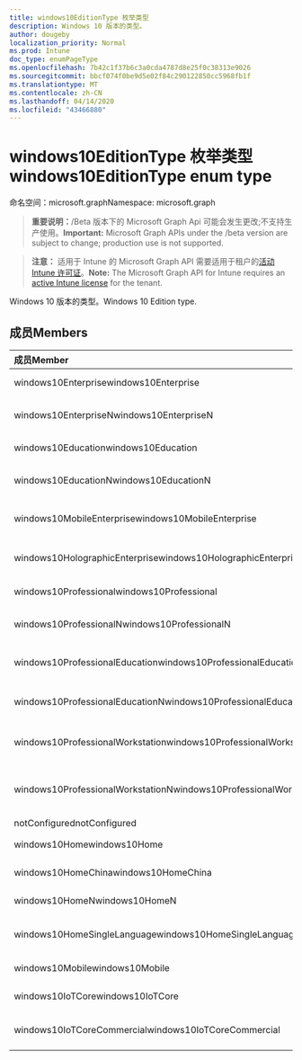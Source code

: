 ```yaml
---
title: windows10EditionType 枚举类型
description: Windows 10 版本的类型。
author: dougeby
localization_priority: Normal
ms.prod: Intune
doc_type: enumPageType
ms.openlocfilehash: 7b42c1f37b6c3a0cda4787d8e25f0c38313e9026
ms.sourcegitcommit: bbcf074f0be9d5e02f84c290122850cc5968fb1f
ms.translationtype: MT
ms.contentlocale: zh-CN
ms.lasthandoff: 04/14/2020
ms.locfileid: "43466880"
---
```

# <a name="windows10editiontype-enum-type"></a><span data-ttu-id="54620-103">windows10EditionType 枚举类型</span><span class="sxs-lookup"><span data-stu-id="54620-103">windows10EditionType enum type</span></span>

<span data-ttu-id="54620-104">命名空间：microsoft.graph</span><span class="sxs-lookup"><span data-stu-id="54620-104">Namespace: microsoft.graph</span></span>

> <span data-ttu-id="54620-105">**重要说明：**/Beta 版本下的 Microsoft Graph Api 可能会发生更改;不支持生产使用。</span><span class="sxs-lookup"><span data-stu-id="54620-105">**Important:** Microsoft Graph APIs under the /beta version are subject to change; production use is not supported.</span></span>

> <span data-ttu-id="54620-106">**注意：** 适用于 Intune 的 Microsoft Graph API 需要适用于租户的[活动 Intune 许可证](https://go.microsoft.com/fwlink/?linkid=839381)。</span><span class="sxs-lookup"><span data-stu-id="54620-106">**Note:** The Microsoft Graph API for Intune requires an [active Intune license](https://go.microsoft.com/fwlink/?linkid=839381) for the tenant.</span></span>

<span data-ttu-id="54620-107">Windows 10 版本的类型。</span><span class="sxs-lookup"><span data-stu-id="54620-107">Windows 10 Edition type.</span></span>

## <a name="members"></a><span data-ttu-id="54620-108">成员</span><span class="sxs-lookup"><span data-stu-id="54620-108">Members</span></span>
|<span data-ttu-id="54620-109">成员</span><span class="sxs-lookup"><span data-stu-id="54620-109">Member</span></span>|<span data-ttu-id="54620-110">值</span><span class="sxs-lookup"><span data-stu-id="54620-110">Value</span></span>|<span data-ttu-id="54620-111">说明</span><span class="sxs-lookup"><span data-stu-id="54620-111">Description</span></span>|
|:---|:---|:---|
|<span data-ttu-id="54620-112">windows10Enterprise</span><span class="sxs-lookup"><span data-stu-id="54620-112">windows10Enterprise</span></span>|<span data-ttu-id="54620-113">0</span><span class="sxs-lookup"><span data-stu-id="54620-113">0</span></span>|<span data-ttu-id="54620-114">Windows 10 企业版</span><span class="sxs-lookup"><span data-stu-id="54620-114">Windows 10 Enterprise</span></span>|
|<span data-ttu-id="54620-115">windows10EnterpriseN</span><span class="sxs-lookup"><span data-stu-id="54620-115">windows10EnterpriseN</span></span>|<span data-ttu-id="54620-116">1</span><span class="sxs-lookup"><span data-stu-id="54620-116">1</span></span>|<span data-ttu-id="54620-117">Windows 10 EnterpriseN</span><span class="sxs-lookup"><span data-stu-id="54620-117">Windows 10 EnterpriseN</span></span>|
|<span data-ttu-id="54620-118">windows10Education</span><span class="sxs-lookup"><span data-stu-id="54620-118">windows10Education</span></span>|<span data-ttu-id="54620-119">双面</span><span class="sxs-lookup"><span data-stu-id="54620-119">2</span></span>|<span data-ttu-id="54620-120">Windows 10 教育版</span><span class="sxs-lookup"><span data-stu-id="54620-120">Windows 10 Education</span></span>|
|<span data-ttu-id="54620-121">windows10EducationN</span><span class="sxs-lookup"><span data-stu-id="54620-121">windows10EducationN</span></span>|<span data-ttu-id="54620-122">第三章</span><span class="sxs-lookup"><span data-stu-id="54620-122">3</span></span>|<span data-ttu-id="54620-123">Windows 10 EducationN</span><span class="sxs-lookup"><span data-stu-id="54620-123">Windows 10 EducationN</span></span>|
|<span data-ttu-id="54620-124">windows10MobileEnterprise</span><span class="sxs-lookup"><span data-stu-id="54620-124">windows10MobileEnterprise</span></span>|<span data-ttu-id="54620-125">4 </span><span class="sxs-lookup"><span data-stu-id="54620-125">4</span></span>|<span data-ttu-id="54620-126">Windows 10 移动版企业版</span><span class="sxs-lookup"><span data-stu-id="54620-126">Windows 10 Mobile Enterprise</span></span>|
|<span data-ttu-id="54620-127">windows10HolographicEnterprise</span><span class="sxs-lookup"><span data-stu-id="54620-127">windows10HolographicEnterprise</span></span>|<span data-ttu-id="54620-128">5 </span><span class="sxs-lookup"><span data-stu-id="54620-128">5</span></span>|<span data-ttu-id="54620-129">Windows 10 全息企业版</span><span class="sxs-lookup"><span data-stu-id="54620-129">Windows 10 Holographic Enterprise</span></span>|
|<span data-ttu-id="54620-130">windows10Professional</span><span class="sxs-lookup"><span data-stu-id="54620-130">windows10Professional</span></span>|<span data-ttu-id="54620-131">6 </span><span class="sxs-lookup"><span data-stu-id="54620-131">6</span></span>|<span data-ttu-id="54620-132">Windows 10 专业版</span><span class="sxs-lookup"><span data-stu-id="54620-132">Windows 10 Professional</span></span>|
|<span data-ttu-id="54620-133">windows10ProfessionalN</span><span class="sxs-lookup"><span data-stu-id="54620-133">windows10ProfessionalN</span></span>|<span data-ttu-id="54620-134">7 </span><span class="sxs-lookup"><span data-stu-id="54620-134">7</span></span>|<span data-ttu-id="54620-135">Windows 10 ProfessionalN</span><span class="sxs-lookup"><span data-stu-id="54620-135">Windows 10 ProfessionalN</span></span>|
|<span data-ttu-id="54620-136">windows10ProfessionalEducation</span><span class="sxs-lookup"><span data-stu-id="54620-136">windows10ProfessionalEducation</span></span>|<span data-ttu-id="54620-137">8 </span><span class="sxs-lookup"><span data-stu-id="54620-137">8</span></span>|<span data-ttu-id="54620-138">Windows 10 专业教育版</span><span class="sxs-lookup"><span data-stu-id="54620-138">Windows 10 Professional Education</span></span>|
|<span data-ttu-id="54620-139">windows10ProfessionalEducationN</span><span class="sxs-lookup"><span data-stu-id="54620-139">windows10ProfessionalEducationN</span></span>|<span data-ttu-id="54620-140">9 </span><span class="sxs-lookup"><span data-stu-id="54620-140">9</span></span>|<span data-ttu-id="54620-141">Windows 10 专业版 EducationN</span><span class="sxs-lookup"><span data-stu-id="54620-141">Windows 10 Professional EducationN</span></span>|
|<span data-ttu-id="54620-142">windows10ProfessionalWorkstation</span><span class="sxs-lookup"><span data-stu-id="54620-142">windows10ProfessionalWorkstation</span></span>|<span data-ttu-id="54620-143">10 </span><span class="sxs-lookup"><span data-stu-id="54620-143">10</span></span>|<span data-ttu-id="54620-144">适用于工作站的 Windows 10 专业版</span><span class="sxs-lookup"><span data-stu-id="54620-144">Windows 10 Professional for Workstations</span></span>|
|<span data-ttu-id="54620-145">windows10ProfessionalWorkstationN</span><span class="sxs-lookup"><span data-stu-id="54620-145">windows10ProfessionalWorkstationN</span></span>|<span data-ttu-id="54620-146">11x17</span><span class="sxs-lookup"><span data-stu-id="54620-146">11</span></span>|<span data-ttu-id="54620-147">适用于工作站的 Windows 10 专业版 N</span><span class="sxs-lookup"><span data-stu-id="54620-147">Windows 10 Professional for Workstations N</span></span>|
|<span data-ttu-id="54620-148">notConfigured</span><span class="sxs-lookup"><span data-stu-id="54620-148">notConfigured</span></span>|<span data-ttu-id="54620-149">12 </span><span class="sxs-lookup"><span data-stu-id="54620-149">12</span></span>|<span data-ttu-id="54620-150">NotConfigured</span><span class="sxs-lookup"><span data-stu-id="54620-150">NotConfigured</span></span>|
|<span data-ttu-id="54620-151">windows10Home</span><span class="sxs-lookup"><span data-stu-id="54620-151">windows10Home</span></span>|<span data-ttu-id="54620-152">13</span><span class="sxs-lookup"><span data-stu-id="54620-152">13</span></span>|<span data-ttu-id="54620-153">Windows 10 主页</span><span class="sxs-lookup"><span data-stu-id="54620-153">Windows 10 Home</span></span>|
|<span data-ttu-id="54620-154">windows10HomeChina</span><span class="sxs-lookup"><span data-stu-id="54620-154">windows10HomeChina</span></span>|<span data-ttu-id="54620-155">14 </span><span class="sxs-lookup"><span data-stu-id="54620-155">14</span></span>|<span data-ttu-id="54620-156">Windows 10 家庭版中国</span><span class="sxs-lookup"><span data-stu-id="54620-156">Windows 10 Home China</span></span>|
|<span data-ttu-id="54620-157">windows10HomeN</span><span class="sxs-lookup"><span data-stu-id="54620-157">windows10HomeN</span></span>|<span data-ttu-id="54620-158">15 </span><span class="sxs-lookup"><span data-stu-id="54620-158">15</span></span>|<span data-ttu-id="54620-159">Windows 10 家庭版 N</span><span class="sxs-lookup"><span data-stu-id="54620-159">Windows 10 Home N</span></span>|
|<span data-ttu-id="54620-160">windows10HomeSingleLanguage</span><span class="sxs-lookup"><span data-stu-id="54620-160">windows10HomeSingleLanguage</span></span>|<span data-ttu-id="54620-161">16 </span><span class="sxs-lookup"><span data-stu-id="54620-161">16</span></span>|<span data-ttu-id="54620-162">Windows 10 家庭版单语言版</span><span class="sxs-lookup"><span data-stu-id="54620-162">Windows 10 Home Single Language</span></span>|
|<span data-ttu-id="54620-163">windows10Mobile</span><span class="sxs-lookup"><span data-stu-id="54620-163">windows10Mobile</span></span>|<span data-ttu-id="54620-164">17 </span><span class="sxs-lookup"><span data-stu-id="54620-164">17</span></span>|<span data-ttu-id="54620-165">Windows 10 移动版</span><span class="sxs-lookup"><span data-stu-id="54620-165">Windows 10 Mobile</span></span>|
|<span data-ttu-id="54620-166">windows10IoTCore</span><span class="sxs-lookup"><span data-stu-id="54620-166">windows10IoTCore</span></span>|<span data-ttu-id="54620-167">18 </span><span class="sxs-lookup"><span data-stu-id="54620-167">18</span></span>|<span data-ttu-id="54620-168">Windows 10 IoT 核心</span><span class="sxs-lookup"><span data-stu-id="54620-168">Windows 10 IoT Core</span></span>|
|<span data-ttu-id="54620-169">windows10IoTCoreCommercial</span><span class="sxs-lookup"><span data-stu-id="54620-169">windows10IoTCoreCommercial</span></span>|<span data-ttu-id="54620-170">合</span><span class="sxs-lookup"><span data-stu-id="54620-170">19</span></span>|<span data-ttu-id="54620-171">Windows 10 IoT Core 商业版</span><span class="sxs-lookup"><span data-stu-id="54620-171">Windows 10 IoT Core Commercial</span></span>|



